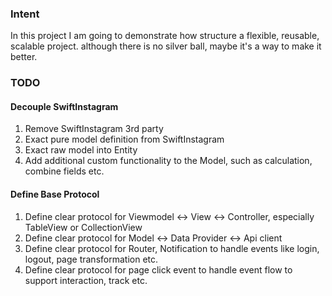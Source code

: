 ### Intent

In this project I am going to demonstrate how structure a flexible, reusable, scalable project. although there is no silver ball, maybe it's a way to make it better.


### TODO

#### Decouple SwiftInstagram
1. Remove SwiftInstagram 3rd  party
2. Exact pure model definition from SwiftInstagram
3. Exact raw model into Entity
4. Add additional custom functionality to the Model, such as calculation, combine fields etc.

#### Define Base Protocol
1. Define clear protocol for Viewmodel <-> View <-> Controller, especially TableView or CollectionView
2. Define clear protocol for Model <-> Data Provider <-> Api client
3. Define clear protocol for Router, Notification to handle events like login, logout, page transformation etc.
4. Define clear protocol for page click event to handle event flow to support interaction, track etc. 
